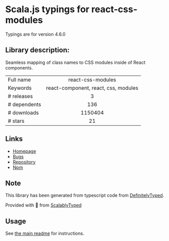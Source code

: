 
# Scala.js typings for react-css-modules

Typings are for version 4.6.0

## Library description:
Seamless mapping of class names to CSS modules inside of React components.

|                    |                 |
| ------------------ | :-------------: |
| Full name          | react-css-modules |
| Keywords           | react-component, react, css, modules |
| # releases         | 3 |
| # dependents       | 136 |
| # downloads        | 1150404 |
| # stars            | 21 |

## Links
- [Homepage](https://github.com/gajus/react-css-modules#readme)
- [Bugs](https://github.com/gajus/react-css-modules/issues)
- [Repository](https://github.com/gajus/react-css-modules)
- [Npm](https://www.npmjs.com/package/react-css-modules)
    


## Note
This library has been generated from typescript code from [DefinitelyTyped](https://definitelytyped.org).

Provided with :purple_heart: from [ScalablyTyped](https://github.com/oyvindberg/ScalablyTyped)

## Usage
See [the main readme](../../readme.md) for instructions.


